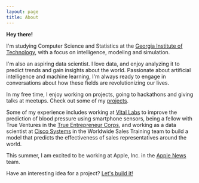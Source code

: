 ```yaml
---
layout: page
title: About
---
```


**Hey there!**

I'm studying Computer Science and Statistics at the [Georgia Institute of Technology](http://www.gatech.edu), with a focus on intelligence, modeling and simulation.

I'm also an aspiring data scientist. I love data, and enjoy analyzing it to predict trends and gain insights about the world. Passionate about artificial intelligence and machine learning, I'm always ready to engage in conversations about how these fields are revolutionizing our lives.

In my free time, I enjoy working on projects, going to hackathons and giving talks at meetups. Check out some of my [projects](/projects).

Some of my experience includes working at [Vital Labs](https://www.linkedin.com/company-beta/6466164/) to improve the prediction of blood pressure using smartphone sensors, being a fellow with True Ventures in the [True Entrepreneur Corps](https://trueventures.com/tec/), and working as a data scientist at [Cisco Systems](http://www.cisco.com) in the Worldwide Sales Training team to build a model that predicts the effectiveness of sales representatives around the world. 

This summer, I am excited to be working at Apple, Inc. in the [Apple News](https://www.apple.com/news/) team.

<p class="message">
  Have an interesting idea for a project? <a href='mailto:hello@sudeep.co'>Let's build it!</a>
</p>
